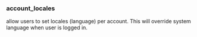 ### account_locales

allow users to set locales (language) per account. This will override system language when user is logged in.
